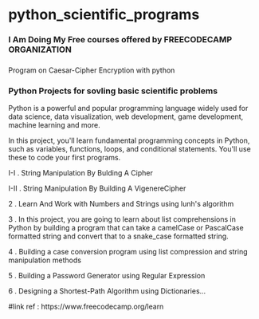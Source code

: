 # python_scientific_programs
 <h3>I Am Doing My Free courses offered by FREECODECAMP ORGANIZATION</h3>
 <h3></h3>Program on Caesar-Cipher Encryption with python</h3>
 <h3>Python Projects for sovling basic scientific problems</h3>
 <p>Python is a powerful and popular programming language widely used for data science, data visualization, web development, game development, machine learning and more.

In this project, you'll learn fundamental programming concepts in Python, such as variables, functions, loops, and conditional statements. You'll use these to code your first programs.</p>
<p>I-I . String Manipulation By Bulding A Cipher</p>
<p>I-II . String Manipulation By Building A VigenereCipher</p>
<p> 2 . Learn And Work with Numbers and Strings using lunh's algorithm
 <p>3 . In this project, you are going to learn about list comprehensions in Python by building a program that can take a camelCase or PascalCase formatted string and convert that to a snake_case formatted string.</p>
 <p>4 . Building a case conversion program using list compression and string manipulation methods </p>
 <p>5 . Building a Password Generator using Regular Expression</p>
 <p>6 . Designing a Shortest-Path Algorithm using Dictionaries...</p>
#link ref : https://www.freecodecamp.org/learn
